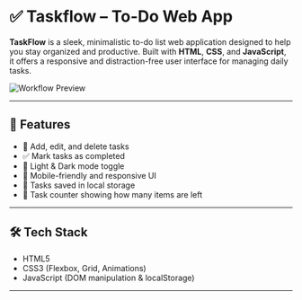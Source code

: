# ✅ Taskflow – To-Do Web App

**TaskFlow** is a sleek, minimalistic to-do list web application designed to help you stay organized and productive. Built with **HTML**, **CSS**, and **JavaScript**, it offers a responsive and distraction-free user interface for managing daily tasks.

![Workflow Preview](https://your-image-link.com/preview.png) <!-- Optional preview image -->

---

## 🚀 Features

- 📝 Add, edit, and delete tasks
- ✅ Mark tasks as completed
- 🌙 Light & Dark mode toggle
- 📱 Mobile-friendly and responsive UI
- 💾 Tasks saved in local storage
- 🎯 Task counter showing how many items are left

---


## 🛠 Tech Stack

- HTML5
- CSS3 (Flexbox, Grid, Animations)
- JavaScript (DOM manipulation & localStorage)

---
